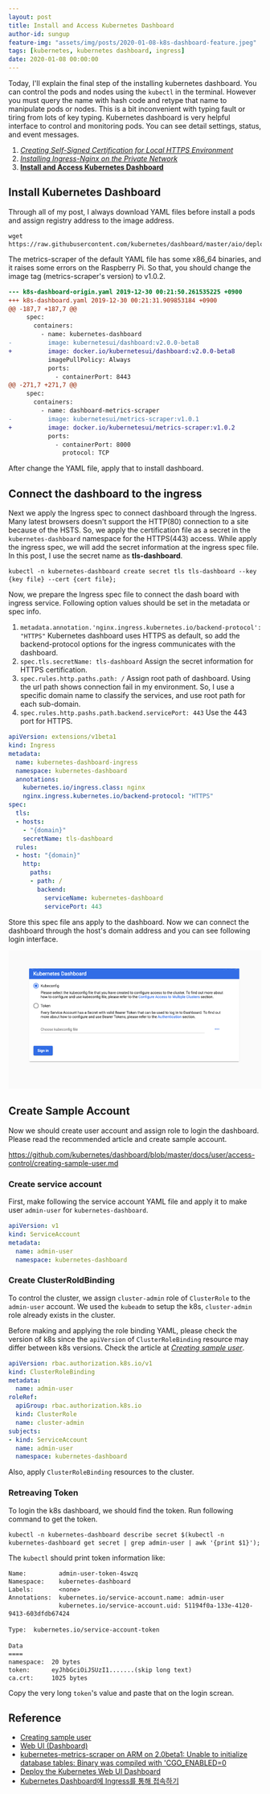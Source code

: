```yaml
---
layout: post
title: Install and Access Kubernetes Dashboard
author-id: sungup
feature-img: "assets/img/posts/2020-01-08-k8s-dashboard-feature.jpeg"
tags: [kubernetes, kubernetes dashboard, ingress]
date: 2020-01-08 00:00:00
---
```


Today, I'll explain the final step of the installing kubernetes dashboard. You
can control the pods and nodes using the `kubectl` in the terminal. However
you must query the name with hash code and retype that name to manipulate pods
or nodes. This is a bit inconvenient with typing fault or tiring from lots of
key typing. Kubernetes dashboard is very helpful interface to control and
monitoring pods. You can see detail settings, status, and event messages.

1. *[Creating Self-Signed Certification for Local HTTPS Environment]*
2. *[Installing Ingress-Nginx on the Private Network]*
3. **[Install and Access Kubernetes Dashboard]**

## Install Kubernetes Dashboard

Through all of my post, I always download YAML files before install a pods and
assign registry address to the image address.

```shell
wget https://raw.githubusercontent.com/kubernetes/dashboard/master/aio/deploy/recommended.yaml;
```

The metrics-scraper of the default YAML file has some x86_64 binaries, and it
raises some errors on the Raspberry Pi. So that, you should change the image tag
(metrics-scraper's version) to v1.0.2.

```diff
--- k8s-dashboard-origin.yaml 2019-12-30 00:21:50.261535225 +0900
+++ k8s-dashboard.yaml 2019-12-30 00:21:31.909853184 +0900
@@ -187,7 +187,7 @@
     spec:
       containers:
         - name: kubernetes-dashboard
-          image: kubernetesui/dashboard:v2.0.0-beta8
+          image: docker.io/kubernetesui/dashboard:v2.0.0-beta8
           imagePullPolicy: Always
           ports:
             - containerPort: 8443
@@ -271,7 +271,7 @@
     spec:
       containers:
         - name: dashboard-metrics-scraper
-          image: kubernetesui/metrics-scraper:v1.0.1
+          image: docker.io/kubernetesui/metrics-scraper:v1.0.2
           ports:
             - containerPort: 8000
               protocol: TCP

```

After change the YAML file, apply that to install dashboard.

## Connect the dashboard to the ingress

Next we apply the Ingress spec to connect dashboard through the Ingress. Many
latest browsers doesn't support the HTTP(80) connection to a site because of the
HSTS. So, we apply the certification file as a secret in the
`kubernetes-dashboard` namespace for the HTTPS(443) access. While apply the
ingress spec, we will add the secret information at the ingress spec file. In
this post, I use the secret name as **tls-dashboard**.

```shell
kubectl -n kubernetes-dashboard create secret tls tls-dashboard --key {key file} --cert {cert file};
```

Now, we prepare the Ingress spec file to connect the dash board with ingress
service. Following option values should be set in the metadata or spec info.

1. `metadata.annotation.'nginx.ingress.kubernetes.io/backend-protocol': "HTTPS"`
   Kubernetes dashboard uses HTTPS as default, so add the backend-protocol
   options for the ingress communicates with the dashboard.
2. `spec.tls.secretName: tls-dashboard`
   Assign the secret information for HTTPS certification.
3. `spec.rules.http.paths.path: /`
   Assign root path of dashboard. Using the url path shows connection fail in
   my environment. So, I use a specific domain name to classify the services,
   and use root path for each sub-domain.
4. `spec.rules.http.pashs.path.backend.servicePort: 443`
   Use the 443 port for HTTPS.

```yaml
apiVersion: extensions/v1beta1
kind: Ingress
metadata:
  name: kubernetes-dashboard-ingress
  namespace: kubernetes-dashboard
  annotations:
    kubernetes.io/ingress.class: nginx
    nginx.ingress.kubernetes.io/backend-protocol: "HTTPS"
spec:
  tls:
  - hosts:
    - "{domain}"
    secretName: tls-dashboard
  rules:
  - host: "{domain}"
    http:
      paths:
      - path: /
        backend:
          serviceName: kubernetes-dashboard
          servicePort: 443
```

Store this spec file ans apply to the dashboard. Now we can connect the
dashboard through the host's domain address and you can see following
login interface.

![install-k8s-dashboard-01]

## Create Sample Account

Now we should create user account and assign role to login the dashboard.
Please read the recommended article and create sample account.

<https://github.com/kubernetes/dashboard/blob/master/docs/user/access-control/creating-sample-user.md>

### Create service account

First, make following the service account YAML file and apply it to make user
`admin-user` for `kubernetes-dashboard`.

```yaml
apiVersion: v1
kind: ServiceAccount
metadata:
  name: admin-user
  namespace: kubernetes-dashboard
```

### Create ClusterRoldBinding

To control the cluster, we assign `cluster-admin` role of `ClusterRole` to the
`admin-user` account. We used the `kubeadm` to setup the k8s, `cluster-admin`
role already exists in the cluster.

Before making and applying the role binding YAML, please check the version of
k8s since the `apiVersion` of `ClusterRoleBinding` resource may differ between
k8s versions. Check the article at *[Creating sample user]*.

```yaml
apiVersion: rbac.authorization.k8s.io/v1
kind: ClusterRoleBinding
metadata:
  name: admin-user
roleRef:
  apiGroup: rbac.authorization.k8s.io
  kind: ClusterRole
  name: cluster-admin
subjects:
- kind: ServiceAccount
  name: admin-user
  namespace: kubernetes-dashboard
```

Also, apply `ClusterRoleBinding` resources to the cluster.

### Retreaving Token

To login the k8s dashboard, we should find the token. Run following command to
get the token.

```shell
kubectl -n kubernetes-dashboard describe secret $(kubectl -n kubernetes-dashboard get secret | grep admin-user | awk '{print $1}');
```

The `kubectl` should print token information like:

```text
Name:         admin-user-token-4swzq
Namespace:    kubernetes-dashboard
Labels:       <none>
Annotations:  kubernetes.io/service-account.name: admin-user
              kubernetes.io/service-account.uid: 51194f0a-133e-4120-9413-603dfdb67424

Type:  kubernetes.io/service-account-token

Data
====
namespace:  20 bytes
token:      eyJhbGciOiJSUzI1.......(skip long text)
ca.crt:     1025 bytes
```

Copy the very long `token`'s value and paste that on the login screan.

## Reference

- [Creating sample user]
- [Web UI (Dashboard)]
- [kubernetes-metrics-scraper on ARM on 2.0beta1: Unable to initialize database tables: Binary was compiled with 'CGO_ENABLED=0]
- [Deploy the Kubernetes Web UI Dashboard]
- [Kubernetes Dashboard에 Ingress를 통해 접속하기]

[Creating sample user]: https://github.com/kubernetes/dashboard/blob/master/docs/user/access-control/creating-sample-user.md
[Web UI (Dashboard)]: https://kubernetes.io/docs/tasks/access-application-cluster/web-ui-dashboard/
[kubernetes-metrics-scraper on ARM on 2.0beta1: Unable to initialize database tables: Binary was compiled with 'CGO_ENABLED=0]: https://github.com/kubernetes/dashboard/issues/4029
[Deploy the Kubernetes Web UI Dashboard]: https://xuri.me/2019/01/23/deploy-the-kubernetes-web-ui-dashboard.html

[Kubernetes Dashboard에 Ingress를 통해 접속하기]: https://medium.com/@essem_dev/kubernetes-dashboard에-ingress를-통해-접속하기-d78c0d5bc615

[Creating Self-Signed Certification for Local HTTPS Environment]: /2020/01/06/Creating-Self-Signed-Certification-for-Local-HTTPS-Environment.html
[Installing Ingress-Nginx on the Private Network]: /2020/01/07/Installing-Ingress-Nginx-on-the-Private-Network.html
[Install and Access Kubernetes Dashboard]: /2020/01/08/Install-and-Access-Kubernetes-Dashboard.html

[install-k8s-dashboard-01]: /assets/img/posts/2020-01-08-k8s-dashboard-01.png
